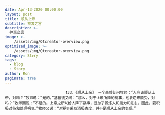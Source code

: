 ```yaml
---
date: Apr-13-2020 00:00:00
layout: post
title: 顺从上帝
subtitle: 神寓之言
description: >-
  神寓之言
image: >-
    /assets/img/Qtcreator-overview.png
optimized_image: >-
    /assets/img/Qtcreator-overview.png
category: Story
tags:
  - blog
  - Story
author: Ron
paginate: true
---
```


							　　433，《顺从上帝》 一个基督徒问牧师：“人应该顺从上帝，对吗？”牧师说：“是的。”基督徒又问：“那么，对于上帝所降的祸事，也要逆来顺受，对吗？”牧师回说：“不是的。上帝之所以给人降下祸事，是为了锻炼人和能力和意志，因此，要积极对待和处理祸事。”牧师又说：“对祸事采取消极态度，并不是顺从上帝的表现。”
							
							
						